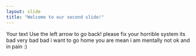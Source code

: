 ```yaml
---
layout: slide
title: "Welcome to our second slide!"
---
```

Your text
Use the left arrow to go back!
please fix your horrible system 
its bad very bad
bad
i want to go home
you are mean
i am mentally not ok and in pain
:)
